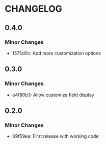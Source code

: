 # CHANGELOG

## 0.4.0

### Minor Changes

- 1575d0c: Add more customization options

## 0.3.0

### Minor Changes

- e4f80b3: Allow customize field display

## 0.2.0

### Minor Changes

- 69f59ea: First release with working code
